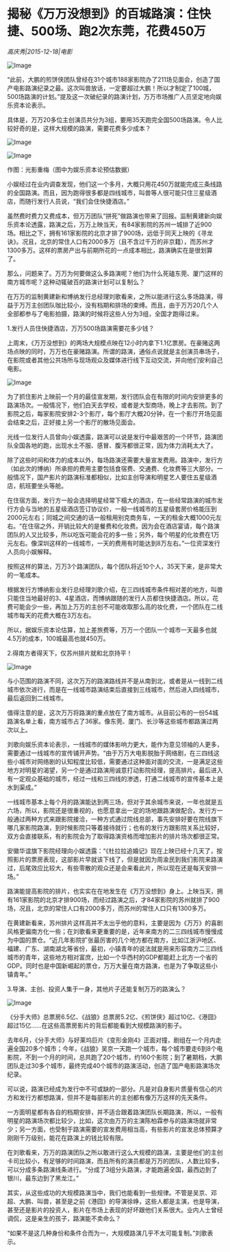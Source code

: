 # 揭秘《万万没想到》的百城路演：住快捷、500场、跑2次东莞，花费450万

*高庆秀|2015-12-18|电影*

![Image](http://static.ylzbl.com/uploads/ueditor/php/upload/image/20171016/1508131706168932.jpeg)

“此前，大鹏的煎饼侠团队曾经在31个城市188家影院办了211场见面会，创造了国产电影路演纪录之最。这次叫兽放话，一定要超过大鹏！所以才制定了100城，500场路演的计划。”提及这一次破纪录的路演计划，万万市场推广人员坚定地向娱乐资本论表示。

具体是，万万20多位主创演员共分为3组，要用35天跑完全国500场路演。令人比较好奇的是，这样大规模的路演，需要花费多少成本？

![Image](http://si1.go2yd.com/get-image/0HWOiyAZOM4)

![Image](http://si1.go2yd.com/get-image/0HWOiLDAw2y)

作图：光影重梅（图中为娱乐资本论预估数据）

小娱经过在业内调查发现，他们这一个多月，大概只用花450万就能完成三条线路的全国路演。而且，因为跑得很多都是四线城市，叫兽等人很可能只住三星级酒店，而随行发行人员说，“我们会住快捷酒店。”

虽然费时费力又费成本，但万万团队“拼死”做路演也带来了回报。监制黄建新向娱乐资本论透露，路演之后，万万上映当天，有84家影院的苏州一城排了近900场。相比之下，拥有161家影院的北京才排了900场，远低于同天上映的《寻龙诀》。况且，北京的常住人口有2000多万（且不含过千万的非京籍），而苏州才1300多万。这样的票房产出与前期所花的一点成本相比，路演确实在是很划算了。

那么，问题来了。万万为何要做这么多路演呢？他们为什么死磕东莞、厦门这样的南方城市呢？这种动辄破百的路演计划可以复制么？

在万万的监制黄建新和博纳发行总经理刘歌看来，之所以能进行这么多场路演，得益于万万主创团队咖比较小，没有档期和排场的束缚。而且，由于万万20几个人全部都参与了电影拍摄，路演的时候将这些人分为3组，全国才跑得过来。

1.发行人员住快捷酒店，万万500场路演需要花多少钱？

上周末，《万万没想到》的两场大规模点映在12小时内拿下1.1亿票房。在豪赌这两场点映的同时，万万也在豪赌路演。所谓的路演，通俗点说就是主创演员串场子，在影院或者其他公共场所与现场观众及媒体进行线下互动交流，并向他们安利自己电影。

![Image](http://si1.go2yd.com/get-image/0HWOisj0chk)

为了抓住影片上映前一个月的最佳宣发期，发行团队会在有限的时间内安排更多的路演场次。一般情况下，他们白天去学校，或者是大型商场，晚上才去影院。到了影院之后，每家影院安排2-3个影厅，每个影厅大概20分钟，在一个影厅开场见面会结束之后，正好接上另一个影厅的散场见面会。

光线一位发行人员曾向小娱透露，路演可以说是发行中最艰苦的一个环节，路演团队全国各地的跑，出现水土不服、感冒、腹泻都很正常，因为体力消耗太大了。

除了这些时间和体力的成本以外，每场路演还需要大量宣发费用。路演中，发行方（如此次的博纳）所承担的费用主要包括食宿费、交通费、化妆费等三大部分。一般情况下，国产影片的路演标准都相似，比如主创导演和明星艺人要住五星级酒店，航班要坐头等舱。

在住宿方面，发行方一般会选择明星经常下榻大的酒店，在一些经常路演的城市发行方会与当地的五星级酒店签订协议价，一般一线城市的五星级套房价格能压到2000元左右；同城之间交通的话一般租用别克商务车，一天的租金大概1000元左右。“在住宿之外，开销比较大的是餐费和化妆费。因为会在酒店宴请，每个路演团队的人又比较多，所以吃饭可能会花的多一些；另外，每个明星的化妆费在1万元左右。像深圳这样的一线城市，一天的费用有时能达到8万左右。”一位资深发行人员向小娱解释。

按照这样的算法，万万3个路演团队，每个团队将近10个人，35天下来，是非常大的一笔成本。

根据发行方博纳影业发行总经理刘歌介绍，在三四线城市条件相对差的地方，叫兽只能住当地最好的3、4星酒店，而博纳跟随的发行人员都住快捷酒店。所以，花费可能会少一些，再加上万万的主创不可能收取那么高的妆化费，一个团队在二线城市每天的花费大概在3万左右。

所以，据娱乐资本论估算，加上差旅费等，万万一个团队一个城市一天最多也就4.5万的成本，100城最高也就450万。

2.得南方者得天下，仅苏州排片就和北京持平！

![Image](http://si1.go2yd.com/get-image/0HWOiXf0wwS)

与小范围的路演不同，这次万万的路演路线并不是从南到北，或者是从一线到二线城市依次进行，而是在一线城市路演结束后直接到三线城市，然后进入四线城市，最后返回到二线城市。

值得注意的是，这次万万将路演的重点放在了南方城市。从目前公布的一份54城路演名单上看，南方城市占了36家。像东莞、厦门、长沙等这些城市都路演过两次以上。

刘歌向娱乐资本论表示，一线城市的媒体影响力更大，能作为意见领袖的人更多，需要通过一线城市的宣传铺开声势。“由于万万大电影脱胎于网络剧，在三四线这些小城市对网络剧的认知程度比较低，需要通过这种面对面的交流，一是满足这些地方对明星的渴望，另一个是通过路演用诚意打动影院经理，提高排片。最后进入有一定观众基础的城市，经过一线和三四线的渗透，打通二线城市的宣传基本上是水到渠成。”

一线城市基本上每个月的路演能达到两三场，但对于其余城市来说，一年也就是五六场，所以，影院还是很重视的，也愿意拿出一定的场地跟路演做配合。发行方一般通过两种方式来跟影院接洽，一种方式通过院线总部，事先安排好要在院线旗下哪几家影院路演，到时候影院只等着接待就行；也有的发行方跟影院关系比较好，双方会直接联系，有的影院会为了取得路演资格而增加影片的排片场次都很正常。

安徽华谊旗下影院经理向小娱透露：“《杜拉拉追婚记》现在上映已经十几天了，按照影片的票房表现，这部影片早就该下线了，但是就因为周渝民到我们影院来路演过，后尾效应比较大，有些零散的观众还是会来看此片，所以现在还是每天安排一场。”

路演能提高影院的排片，也实实在在地发生在《万万没想到》身上。上映当天，拥有161家影院的北京才排900场，而经过路演之后，才84家影院的苏州就排了900场，况且，北京的常住人口有2000多万，而苏州的常住人口只有1300多万。

在黄建新看来，苏州排片这样高并不太出乎他的意料，主要是因为《万万》的喜剧风格更偏南方化一些；在刘歌看来更重要的是，近年来南方的二三四线城市慢慢成为中国的票仓。“近几年影院扩张最厉害的几个地方都在南方，比如江浙沪地区、福建、广东、湖南湖北等省份，最初，小镇青年的说法就是用来形容南方二三四线城市的青年，这些地方相对富庶，比如一个华西村的GDP都能赶上北方一个省的GDP。同时也是中国新崛起的票仓，万万大量在南方路演，也是为了争取这些小镇青年。”

3.导演、主创、投资人集于一身，其他片子还能复制万万的路演么？

![Image](http://si1.go2yd.com/get-image/0HWOiPTQrke)

《分手大师》总票房6.5亿、《战狼》总票房5.2亿、《煎饼侠》超过10亿、《港囧》超过15亿……在这些高票房影片的背后都能看到大规模路演的影子。

去年6月，《分手大师》与好莱坞巨片《变形金刚4》正面对撞，剧组在一个月内走遍全国20多个城市；今年，《战狼》吴京一天跑一个城市，每个城市要走6到8个电影院，不到一个月的时间，总共跑了20个城市，约160个影院；到了暑期档，大鹏团队走过30多个城市，最终完成40个城市的路演活动，创造了国产电影路演场次纪录。

可以说，路演已经成为发行中不可或缺的一部分。凡是对自身影片质量有信心的片方和发行方都想路演，但并不是每部影片的主创都有像万万这样的先天条件。

一方面明星都有各自的档期安排，并不适合跟着路演团队长期路演，所以，一般有明星的路演场次都比较少，比如，这次由万万的主演陈柏霖参与的路演场就非常少；另一方面，也受制于路演需要的宣发费用相当高，有些影片的宣发总体预算才刚刚千万级别，能花在路演上的钱比较有限。

在刘歌看来，万万的路演团队之所以敢进行这么大规模的路演，主要是他们的主创卡司比较小，有足够的时间路演，而且所有的演员都是万万的团队，人数比较多，可以分成多条路演线条进行。“分成了3组分头路演，才能跑遍全国，最西边到了银川，最东边到了黑龙江。”

其实，从这些成功的大规模路演当中，我们也能看到一些规律。不管是吴京、邓超、大鹏、叫兽，甚至是之前《港囧》的导演徐峥，这些人都是主演，也是导演，甚至还是影片的投资人，影片在市场上表现的好坏跟他们关系很大。业内人士曾经调侃，这是亲生的孩子，路演能不卖命么？

“如果不是这几种身份和条件合而为一，大规模路演几乎不太可能复制。”刘歌表示。

